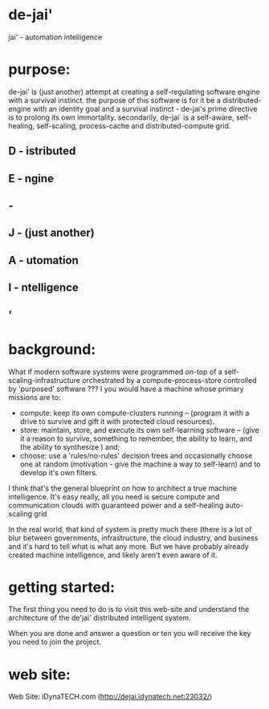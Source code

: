 # de-jai'
jai' - automation intelligence

# purpose: 
de-jai' is (just another) attempt at creating a self-regulating software engine with a survival instinct. the purpose of this software is for it be a distributed-engine with an identity goal and a survival instinct - de-jai's prime directive is to prolong its own immortality.  secondarily, de-jai\` is a self-aware, self-healing, self-scaling,  process-cache and distributed-compute grid.  

## D - istributed
## E - ngine
## -
## J - (just another) 
## A - utomation
## I - ntelligence
## '

# background:
What if modern software systems were programmed on-top of a self-scaling-infrastructure orchestrated by a compute-process-store controlled by 'purposed' software ??? I you would have a machine whose primary missions are to:

* compute: keep its own compute-clusters running – (program it with a drive to survive and gift it with protected cloud resources).
* store: maintain, store,  and execute its own self-learning software – (give it a reason to survive, something to remember, the ability to learn, and the ability to synthesize )
and;
* choose: use a 'rules/no-rules'  decision trees and occasionally choose one at random  (motivation - give the machine a way to self-learn) and to develop it's own filters.

I think that's the general blueprint on how to architect a true machine intelligence.  It's easy really, all you need is secure compute and communication clouds with guaranteed power and a self-healing auto-scaling grid

In the real world, that kind of system is pretty much there (there is a lot of blur between governments, infrastructure, the cloud industry, and business and it's hard to tell what is what any more. But we have probably already created machine intelligence, and likely aren't even aware of it.

# getting started: 
The first thing you need to do is to visit this web-site and understand the architecture of the de'jai' distributed intelligent system. 

When you are done and answer a question or ten you will receive the key you need to join the project.   

# web site:

Web Site: iDynaTECH.com (http://dejai.idynatech.net:23032/) 